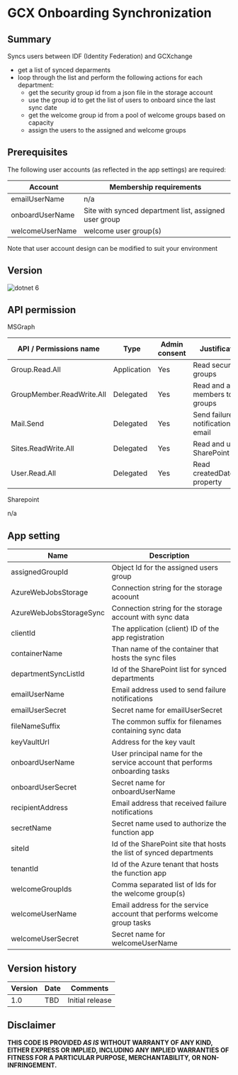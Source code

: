 # GCX Onboarding Synchronization

## Summary

Syncs users between IDF (Identity Federation) and GCXchange 
- get a list of synced deparments
- loop through the list and perform the following actions for each department:
  - get the security group id from a json file in the storage account
  - use the group id to get the list of users to onboard since the last sync date
  - get the welcome group id from a pool of welcome groups based on capacity
  - assign the users to the assigned and welcome groups

## Prerequisites

The following user accounts (as reflected in the app settings) are required:

| Account         | Membership requirements                               |
| --------------- | ----------------------------------------------------- |
| emailUserName   | n/a                                                   |
| onboardUserName | Site with synced department list, assigned user group |
| welcomeUserName | welcome user group(s)                                 |

Note that user account design can be modified to suit your environment

## Version 

![dotnet 6](https://img.shields.io/badge/net6.0-blue.svg)

## API permission

MSGraph

| API / Permissions name    | Type        | Admin consent | Justification                       |
| ------------------------- | ----------- | ------------- | ----------------------------------- |
| Group.Read.All            | Application | Yes           | Read security groups                |
| GroupMember.ReadWrite.All | Delegated   | Yes           | Read and assign members to groups   |
| Mail.Send                 | Delegated   | Yes           | Send failure notifications by email | 
| Sites.ReadWrite.All       | Delegated   | Yes           | Read and update SharePoint list     |
| User.Read.All             | Delegated   | Yes           | Read createdDateTime property       |

Sharepoint

n/a

## App setting

| Name                    | Description                                                                   |
| ----------------------- | ----------------------------------------------------------------------------- |
| assignedGroupId 		    | Object Id for the assigned users group                                        |
| AzureWebJobsStorage     | Connection string for the storage acoount                                     |
| AzureWebJobsStorageSync | Connection string for the storage account with sync data                      |
| clientId                | The application (client) ID of the app registration                           |
| containerName           | Than name of the container that hosts the sync files                          |
| departmentSyncListId    | Id of the SharePoint list for synced departments                              |
| emailUserName           | Email address used to send failure notifications                              |
| emailUserSecret         | Secret name for emailUserSecret                                               |
| fileNameSuffix          | The common suffix for filenames containing sync data                          |
| keyVaultUrl             | Address for the key vault                                                     |
| onboardUserName         | User principal name for the service account that performs onboarding tasks    |
| onboardUserSecret       | Secret name for onboardUserName                                               |
| recipientAddress        | Email address that received failure notifications                             |
| secretName              | Secret name used to authorize the function app                                |
| siteId                  | Id of the SharePoint site that hosts the list of synced departments           |
| tenantId                | Id of the Azure tenant that hosts the function app                            |
| welcomeGroupIds         | Comma separated list of Ids for the welcome group(s)                          |
| welcomeUserName         | Email address for the service account that performs welcome group tasks |
| welcomeUserSecret       | Secret name for welcomeUserName                                               |

## Version history

Version|Date|Comments
-------|----|--------
1.0|TBD|Initial release

## Disclaimer

**THIS CODE IS PROVIDED *AS IS* WITHOUT WARRANTY OF ANY KIND, EITHER EXPRESS OR IMPLIED, INCLUDING ANY IMPLIED WARRANTIES OF FITNESS FOR A PARTICULAR PURPOSE, MERCHANTABILITY, OR NON-INFRINGEMENT.**
